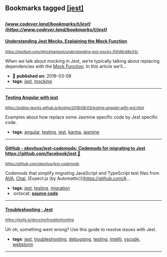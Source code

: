 ## Bookmarks tagged [[jest]](https://www.codever.land/search?q=[jest])

_<sup><sup>[www.codever.land/bookmarks/t/jest](https://www.codever.land/bookmarks/t/jest)</sup></sup>_
---
#### [Understanding Jest Mocks. Explaining the Mock Function](https://medium.com/@rickhanlonii/understanding-jest-mocks-f0046c68e53c)
_<sup>https://medium.com/@rickhanlonii/understanding-jest-mocks-f0046c68e53c</sup>_

When we talk about mocking in Jest, we’re typically talking about replacing dependencies with the [Mock Function](https://facebook.github.io/jest/docs/en/mock-function-api.html). In this article we’ll...
* :calendar: **published on**: 2018-03-08
* **tags**: [jest](../tagged/jest.md), [mocking](../tagged/mocking.md)
---
#### [Testing Angular with jest ](https://ordina-jworks.github.io/testing/2018/08/03/testing-angular-with-jest.html)
_<sup>https://ordina-jworks.github.io/testing/2018/08/03/testing-angular-with-jest.html</sup>_

Examples about how replace some Jasmine specific code by Jest specific code.

* **tags**: [angular](../tagged/angular.md), [testing](../tagged/testing.md), [jest](../tagged/jest.md), [karma](../tagged/karma.md), [jasmine](../tagged/jasmine.md)
---
#### [GitHub - skovhus/jest-codemods: Codemods for migrating to Jest https://github.com/facebook/jest 👾](https://github.com/skovhus/jest-codemods)
_<sup>https://github.com/skovhus/jest-codemods</sup>_

Codemods that simplify migrating JavaScript and TypeScript test files from
[AVA](https://github.com/avajs/ava),
[Chai](https://github.com/chaijs/chai),
[Expect.js (by Automattic)](https://github.com/A...
* **tags**: [jest](../tagged/jest.md), [testing](../tagged/testing.md), [migration](../tagged/migration.md)
* :octocat: **[source code](https://github.com/skovhus/jest-codemods)**
---
#### [Troubleshooting · Jest](https://jestjs.io/docs/en/troubleshooting)
_<sup>https://jestjs.io/docs/en/troubleshooting</sup>_

Uh oh, something went wrong? Use this guide to resolve issues with Jest.
* **tags**: [jest](../tagged/jest.md), [troubleshooting](../tagged/troubleshooting.md), [debugging](../tagged/debugging.md), [testing](../tagged/testing.md), [intellij](../tagged/intellij.md), [vscode](../tagged/vscode.md), [webstorm](../tagged/webstorm.md)
---
